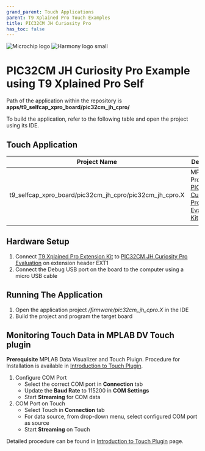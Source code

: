 ```yaml
---
grand_parent: Touch Applications
parent: T9 Xplained Pro Touch Examples
title: PIC32CM JH Curiosity Pro
has_toc: false
---
```


![Microchip logo](https://raw.githubusercontent.com/wiki/Microchip-MPLAB-Harmony/Microchip-MPLAB-Harmony.github.io/images/microchip_logo.png)
![Harmony logo small](https://raw.githubusercontent.com/wiki/Microchip-MPLAB-Harmony/Microchip-MPLAB-Harmony.github.io/images/microchip_mplab_harmony_logo_small.png)

# PIC32CM JH Curiosity Pro Example using T9 Xplained Pro Self

Path of the application within the repository is **apps/t9_selfcap_xpro_board/pic32cm_jh_cpro/**

To build the application, refer to the following table and open the project using its IDE.

## Touch Application

| Project Name                                            | Description                                                                                                                 |
| ------------------------------------------------------- | --------------------------------------------------------------------------------------------------------------------------- |
| t9_selfcap_xpro_board/pic32cm_jh_cpro/pic32cm_jh_cpro.X | MPLABX Project for [PIC32CMJH Curiosity Pro Evaluation Kit](https://www.microchip.com/en-us/development-tool/EV80P12A_TODO) |
|                                                         |                                                                                                                             |

## Hardware Setup

1. Connect [T9 Xplained Pro Extension Kit](https://www.microchip.com/en-us/development-tool/AC89D55A) to [PIC32CM JH Curiosity Pro Evaluation](https://www.microchip.com/en-us/development-tool/EV80P12A_TODO) on extension header EXT1
2. Connect the Debug USB port on the board to the computer using a micro USB cable

## Running The Application

1. Open the application project _/firmware/pic32cm_jh_cpro.X_ in the IDE
2. Build the project and program the target board

## Monitoring Touch Data in MPLAB DV Touch plugin

**Prerequisite**
MPLAB Data Visualizer and Touch Pluign. Procedure for Installation is available in [Introduction to Touch Plugin](https://microchipdeveloper.com/touch:introduction-to-touch-plugin).

1. Configure COM Port
   - Select the correct COM port in **Connection** tab
   - Update the **Baud Rate** to 115200 in **COM Settings**
   - Start **Streaming** for COM data
2. COM Port on Touch
   - Select Touch in **Connection** tab
   - For data source, from drop-down menu, select configured COM port as source
   - Start **Streaming** on Touch

Detailed procedure can be found in [Introduction to Touch Plugin](https://microchipdeveloper.com/touch:introduction-to-touch-plugin) page.
